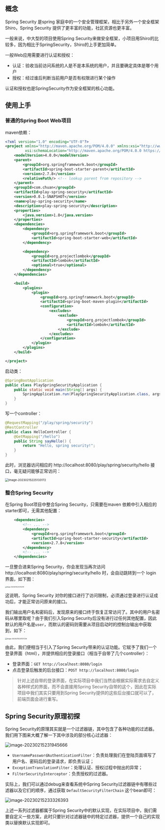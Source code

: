 ## 概念

Spring Security 是spring 家庭中的一个安全管理框架，相比于另外一个安全框架Shiro，Spring Security 提供了更丰富的功能，社区资源也更丰富。

一般来说，中大型的项目使用Spring Security来做安全框架，小项目用Shiro的比较多，因为相比于SpringSecurity，Shiro的上手更加简单。

一般Web应用需要进行认证和授权：

- 认证：验收当前访问系统的人是不是本系统的用户，并且要确定具体是哪个用户
- 授权：经过谁后判断当前用户是否有权限进行某个操作

认证和授权也是SpringSecurity作为安全框架的核心功能。

## 使用上手

### 普通的Spring Boot Web项目

maven依赖：

```xml
<?xml version="1.0" encoding="UTF-8"?>
<project xmlns="http://maven.apache.org/POM/4.0.0" xmlns:xsi="http://www.w3.org/2001/XMLSchema-instance"
         xsi:schemaLocation="http://maven.apache.org/POM/4.0.0 https://maven.apache.org/xsd/maven-4.0.0.xsd">
    <modelVersion>4.0.0</modelVersion>
    <parent>
        <groupId>org.springframework.boot</groupId>
        <artifactId>spring-boot-starter-parent</artifactId>
        <version>2.7.8</version>
        <relativePath/> <!-- lookup parent from repository -->
    </parent>
    <groupId>com.chuan</groupId>
    <artifactId>play-spring-security</artifactId>
    <version>0.0.1-SNAPSHOT</version>
    <name>play-spring-security</name>
    <description>play-spring-security</description>
    <properties>
        <java.version>1.8</java.version>
    </properties>
    <dependencies>
        <dependency>
            <groupId>org.springframework.boot</groupId>
            <artifactId>spring-boot-starter-web</artifactId>
        </dependency>

        <dependency>
            <groupId>org.projectlombok</groupId>
            <artifactId>lombok</artifactId>
            <optional>true</optional>
        </dependency>
    </dependencies>

    <build>
        <plugins>
            <plugin>
                <groupId>org.springframework.boot</groupId>
                <artifactId>spring-boot-maven-plugin</artifactId>
                <configuration>
                    <excludes>
                        <exclude>
                            <groupId>org.projectlombok</groupId>
                            <artifactId>lombok</artifactId>
                        </exclude>
                    </excludes>
                </configuration>
            </plugin>
        </plugins>
    </build>

</project>
```

启动类：

```java
@SpringBootApplication
public class PlaySpringSecurityApplication {
    public static void main(String[] args) {
        SpringApplication.run(PlaySpringSecurityApplication.class, args);
    }
}
```

写一个controller：

```java
@RequestMapping("/play/spring/security")
@RestController
public class HelloController {
    @GetMapping("/hello")
    public String sayHello() {
        return "Hello, spring security!";
    }
}
```

此时，浏览器访问相应的 http://localhost:8080/play/spring/security/hello 接口，毫无疑问能够正常访问：

<img src="../../resources/images/notebook/JavaWeb/SpringSecurity/image-20230215225133172.png" alt="image-20230215225133172" style="zoom:67%;" />

### 整合Spring Security

在Spring Boot项目中整合Spring Security，只需要在maven 依赖中引入相应的starter即可，无需其他配置：

```xml
    <dependencies>
        <!-- ... -->
        <dependency>
            <groupId>org.springframework.boot</groupId>
            <artifactId>spring-boot-starter-security</artifactId>
            <version>2.7.8</version>
        </dependency>
        <!-- ... -->
    </dependencies>
```

一旦整合进来Spring Security，你会发现当再次访问 http://localhost:8080/play/spring/security/hello 时，会自动跳转到一个 login 界面，如下图：

<img src="../../resources/images/notebook/JavaWeb/SpringSecurity/image-20230215225342244.png" alt="image-20230215225342244" style="zoom:30%;" />

这说明，Spring Security 对你的接口进行了访问限制，必须通过登录进行认证成功后，才能正常访问原来的接口。

我们输出用户名和密码后，发现原来的接口终于恢复正常访问了。其中的用户名密码从哪里取呢？由于我们引入Spring Security后没有进行过任何其他配置，因此默认的用户名是`user`，而默认的密码则需要从项目启动时的控制台输出中获取到，如下：

<img src="../../resources/images/notebook/JavaWeb/SpringSecurity/image-20230215230137238.png" alt="image-20230215230137238" style="zoom:35%;" />

由此，我们便相当于引入了Spring Security带来的认证功能。它赋予了我们一个登录界面（html），并提供相应的登录接口（相当于自带了几个controller）：

- 登录界面：`GET http://localhost:8080/login`
- 点击登录后触发的后台接口：`POST http://localhost:8080/login`

> 针对上述自带的登录界面，在实际项目中我们当然会根据实际需求去自定义各种样式的界面，而不会直接用Spring Security自带的这个，因此在实际项目中我们其实只要用到Spring Security提供的这些后台接口就可以了，前端页面会进行重写。

## Spring Security原理初探

Spring Security的原理其实就是一个过滤器链，其中包含了各种功能的过滤器。我们用下图来大概了解一下其中涉及的部分核心过滤器：

![image-20230215231945666](../../resources/images/notebook/JavaWeb/SpringSecurity/image-20230215231945666.png)

- `UsernamePasswordAuthenticationFilter`：负责处理我们在登陆页面填写了用户名、密码后的登录请求，即负责认证；
- `ExceptionTranslationFilter`：处理认证、授权过程中抛出的异常；
- `FilterSecurityInterceptor`：负责授权的过滤器。

实际上，我们可以通过debug来查看系统中Spring Security过滤器链中有哪些过滤器以及它们的顺序，通过获取 `DefaultSecurityFilterChain` 这个bean即可：

![image-20230215233326393](../../resources/images/notebook/JavaWeb/SpringSecurity/image-20230215233326393.png)

上述一系列过滤器都属于Spring Security中的默认实现，在实际项目中，我们需要自定义一些方案，此时只要针对过滤器链中的特定过滤器，提供一个自己的实现类以替换默认实现即可。